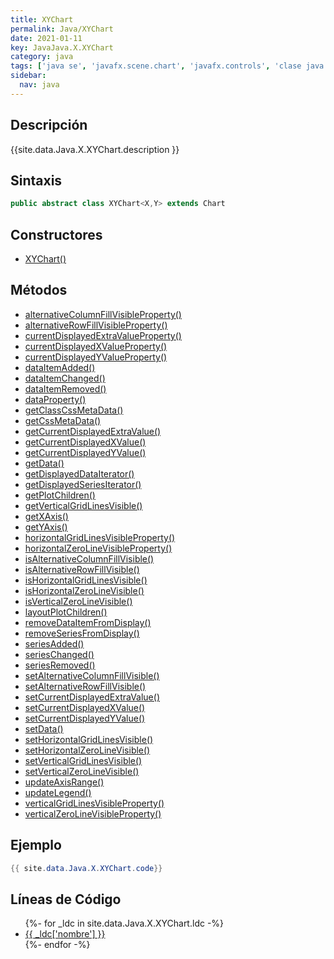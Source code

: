 ```yaml
---
title: XYChart
permalink: Java/XYChart
date: 2021-01-11
key: JavaJava.X.XYChart
category: java
tags: ['java se', 'javafx.scene.chart', 'javafx.controls', 'clase java', 'JavaFX 2.0']
sidebar: 
  nav: java
---
```


## Descripción
{{site.data.Java.X.XYChart.description }}

## Sintaxis
~~~java
public abstract class XYChart<X,Y> extends Chart
~~~

## Constructores
* [XYChart()](/Java/XYChart/XYChart/)

## Métodos
* [alternativeColumnFillVisibleProperty()](/Java/XYChart/alternativeColumnFillVisibleProperty)
* [alternativeRowFillVisibleProperty()](/Java/XYChart/alternativeRowFillVisibleProperty)
* [currentDisplayedExtraValueProperty()](/Java/XYChart/currentDisplayedExtraValueProperty)
* [currentDisplayedXValueProperty()](/Java/XYChart/currentDisplayedXValueProperty)
* [currentDisplayedYValueProperty()](/Java/XYChart/currentDisplayedYValueProperty)
* [dataItemAdded()](/Java/XYChart/dataItemAdded)
* [dataItemChanged()](/Java/XYChart/dataItemChanged)
* [dataItemRemoved()](/Java/XYChart/dataItemRemoved)
* [dataProperty()](/Java/XYChart/dataProperty)
* [getClassCssMetaData()](/Java/XYChart/getClassCssMetaData)
* [getCssMetaData()](/Java/XYChart/getCssMetaData)
* [getCurrentDisplayedExtraValue()](/Java/XYChart/getCurrentDisplayedExtraValue)
* [getCurrentDisplayedXValue()](/Java/XYChart/getCurrentDisplayedXValue)
* [getCurrentDisplayedYValue()](/Java/XYChart/getCurrentDisplayedYValue)
* [getData()](/Java/XYChart/getData)
* [getDisplayedDataIterator()](/Java/XYChart/getDisplayedDataIterator)
* [getDisplayedSeriesIterator()](/Java/XYChart/getDisplayedSeriesIterator)
* [getPlotChildren()](/Java/XYChart/getPlotChildren)
* [getVerticalGridLinesVisible()](/Java/XYChart/getVerticalGridLinesVisible)
* [getXAxis()](/Java/XYChart/getXAxis)
* [getYAxis()](/Java/XYChart/getYAxis)
* [horizontalGridLinesVisibleProperty()](/Java/XYChart/horizontalGridLinesVisibleProperty)
* [horizontalZeroLineVisibleProperty()](/Java/XYChart/horizontalZeroLineVisibleProperty)
* [isAlternativeColumnFillVisible()](/Java/XYChart/isAlternativeColumnFillVisible)
* [isAlternativeRowFillVisible()](/Java/XYChart/isAlternativeRowFillVisible)
* [isHorizontalGridLinesVisible()](/Java/XYChart/isHorizontalGridLinesVisible)
* [isHorizontalZeroLineVisible()](/Java/XYChart/isHorizontalZeroLineVisible)
* [isVerticalZeroLineVisible()](/Java/XYChart/isVerticalZeroLineVisible)
* [layoutPlotChildren()](/Java/XYChart/layoutPlotChildren)
* [removeDataItemFromDisplay()](/Java/XYChart/removeDataItemFromDisplay)
* [removeSeriesFromDisplay()](/Java/XYChart/removeSeriesFromDisplay)
* [seriesAdded()](/Java/XYChart/seriesAdded)
* [seriesChanged()](/Java/XYChart/seriesChanged)
* [seriesRemoved()](/Java/XYChart/seriesRemoved)
* [setAlternativeColumnFillVisible()](/Java/XYChart/setAlternativeColumnFillVisible)
* [setAlternativeRowFillVisible()](/Java/XYChart/setAlternativeRowFillVisible)
* [setCurrentDisplayedExtraValue()](/Java/XYChart/setCurrentDisplayedExtraValue)
* [setCurrentDisplayedXValue()](/Java/XYChart/setCurrentDisplayedXValue)
* [setCurrentDisplayedYValue()](/Java/XYChart/setCurrentDisplayedYValue)
* [setData()](/Java/XYChart/setData)
* [setHorizontalGridLinesVisible()](/Java/XYChart/setHorizontalGridLinesVisible)
* [setHorizontalZeroLineVisible()](/Java/XYChart/setHorizontalZeroLineVisible)
* [setVerticalGridLinesVisible()](/Java/XYChart/setVerticalGridLinesVisible)
* [setVerticalZeroLineVisible()](/Java/XYChart/setVerticalZeroLineVisible)
* [updateAxisRange()](/Java/XYChart/updateAxisRange)
* [updateLegend()](/Java/XYChart/updateLegend)
* [verticalGridLinesVisibleProperty()](/Java/XYChart/verticalGridLinesVisibleProperty)
* [verticalZeroLineVisibleProperty()](/Java/XYChart/verticalZeroLineVisibleProperty)

## Ejemplo
~~~java
{{ site.data.Java.X.XYChart.code}}
~~~

## Líneas de Código
<ul>
{%- for _ldc in site.data.Java.X.XYChart.ldc -%}
   <li>
       <a href="{{_ldc['url'] }}">{{ _ldc['nombre'] }}</a>
   </li>
{%- endfor -%}
</ul>
